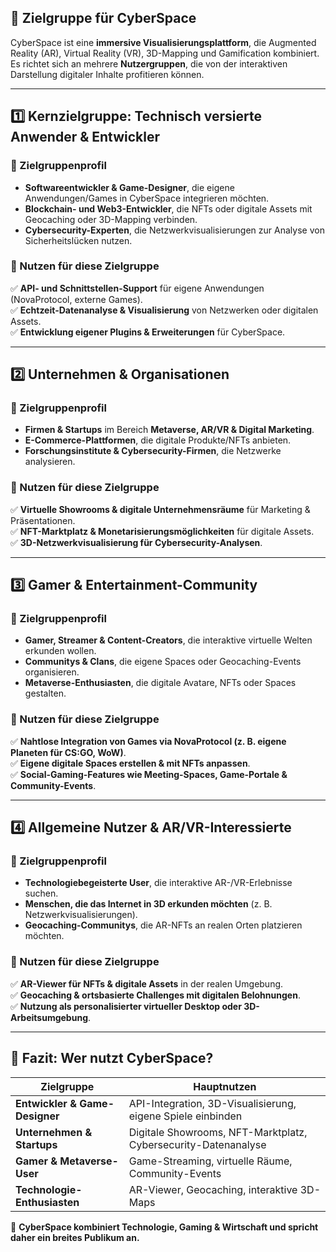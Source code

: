 ## **🔹 Zielgruppe für CyberSpace**
CyberSpace ist eine **immersive Visualisierungsplattform**, die Augmented Reality (AR), Virtual Reality (VR), 3D-Mapping und Gamification kombiniert. Es richtet sich an mehrere **Nutzergruppen**, die von der interaktiven Darstellung digitaler Inhalte profitieren können.

---

## **1️⃣ Kernzielgruppe: Technisch versierte Anwender & Entwickler**
### **🔹 Zielgruppenprofil**
- **Softwareentwickler & Game-Designer**, die eigene Anwendungen/Games in CyberSpace integrieren möchten.
- **Blockchain- und Web3-Entwickler**, die NFTs oder digitale Assets mit Geocaching oder 3D-Mapping verbinden.
- **Cybersecurity-Experten**, die Netzwerkvisualisierungen zur Analyse von Sicherheitslücken nutzen.

### **🔹 Nutzen für diese Zielgruppe**
✅ **API- und Schnittstellen-Support** für eigene Anwendungen (NovaProtocol, externe Games).  
✅ **Echtzeit-Datenanalyse & Visualisierung** von Netzwerken oder digitalen Assets.  
✅ **Entwicklung eigener Plugins & Erweiterungen** für CyberSpace.  

---

## **2️⃣ Unternehmen & Organisationen**
### **🔹 Zielgruppenprofil**
- **Firmen & Startups** im Bereich **Metaverse, AR/VR & Digital Marketing**.
- **E-Commerce-Plattformen**, die digitale Produkte/NFTs anbieten.
- **Forschungsinstitute & Cybersecurity-Firmen**, die Netzwerke analysieren.

### **🔹 Nutzen für diese Zielgruppe**
✅ **Virtuelle Showrooms & digitale Unternehmensräume** für Marketing & Präsentationen.  
✅ **NFT-Marktplatz & Monetarisierungsmöglichkeiten** für digitale Assets.  
✅ **3D-Netzwerkvisualisierung für Cybersecurity-Analysen**.  

---

## **3️⃣ Gamer & Entertainment-Community**
### **🔹 Zielgruppenprofil**
- **Gamer, Streamer & Content-Creators**, die interaktive virtuelle Welten erkunden wollen.
- **Communitys & Clans**, die eigene Spaces oder Geocaching-Events organisieren.
- **Metaverse-Enthusiasten**, die digitale Avatare, NFTs oder Spaces gestalten.

### **🔹 Nutzen für diese Zielgruppe**
✅ **Nahtlose Integration von Games via NovaProtocol (z. B. eigene Planeten für CS:GO, WoW)**.  
✅ **Eigene digitale Spaces erstellen & mit NFTs anpassen**.  
✅ **Social-Gaming-Features wie Meeting-Spaces, Game-Portale & Community-Events**.  

---

## **4️⃣ Allgemeine Nutzer & AR/VR-Interessierte**
### **🔹 Zielgruppenprofil**
- **Technologiebegeisterte User**, die interaktive AR-/VR-Erlebnisse suchen.
- **Menschen, die das Internet in 3D erkunden möchten** (z. B. Netzwerkvisualisierungen).
- **Geocaching-Communitys**, die AR-NFTs an realen Orten platzieren möchten.

### **🔹 Nutzen für diese Zielgruppe**
✅ **AR-Viewer für NFTs & digitale Assets** in der realen Umgebung.  
✅ **Geocaching & ortsbasierte Challenges mit digitalen Belohnungen**.  
✅ **Nutzung als personalisierter virtueller Desktop oder 3D-Arbeitsumgebung**.  

---

## **🚀 Fazit: Wer nutzt CyberSpace?**
| **Zielgruppe** | **Hauptnutzen** |
|--------------|---------------|
| **Entwickler & Game-Designer** | API-Integration, 3D-Visualisierung, eigene Spiele einbinden |
| **Unternehmen & Startups** | Digitale Showrooms, NFT-Marktplatz, Cybersecurity-Datenanalyse |
| **Gamer & Metaverse-User** | Game-Streaming, virtuelle Räume, Community-Events |
| **Technologie-Enthusiasten** | AR-Viewer, Geocaching, interaktive 3D-Maps |

📌 **CyberSpace kombiniert Technologie, Gaming & Wirtschaft und spricht daher ein breites Publikum an.**  
